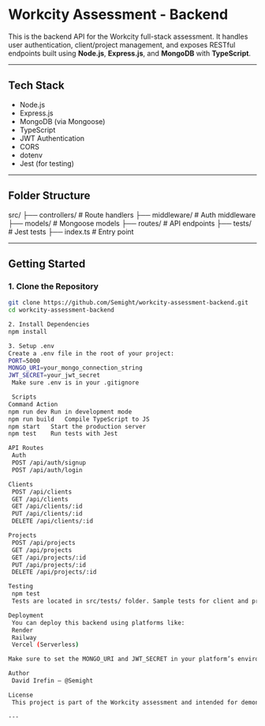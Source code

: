 # Workcity Assessment - Backend

This is the backend API for the Workcity full-stack assessment. It handles user authentication, client/project management, and exposes RESTful endpoints built using **Node.js**, **Express.js**, and **MongoDB** with **TypeScript**.

---

## Tech Stack

- Node.js
- Express.js
- MongoDB (via Mongoose)
- TypeScript
- JWT Authentication
- CORS
- dotenv
- Jest (for testing)

---

## Folder Structure

src/
├── controllers/ # Route handlers
├── middleware/ # Auth middleware
├── models/ # Mongoose models
├── routes/ # API endpoints
├── tests/ # Jest tests
├── index.ts # Entry point

---

## Getting Started

### 1. Clone the Repository

```bash
git clone https://github.com/Semight/workcity-assessment-backend.git
cd workcity-assessment-backend

2. Install Dependencies
npm install

3. Setup .env
Create a .env file in the root of your project:
PORT=5000
MONGO_URI=your_mongo_connection_string
JWT_SECRET=your_jwt_secret
 Make sure .env is in your .gitignore

 Scripts
Command	Action
npm run dev	Run in development mode
npm run build	Compile TypeScript to JS
npm start	Start the production server
npm test	Run tests with Jest

API Routes
 Auth
 POST /api/auth/signup
 POST /api/auth/login

Clients
 POST /api/clients
 GET /api/clients
 GET /api/clients/:id
 PUT /api/clients/:id
 DELETE /api/clients/:id

Projects
 POST /api/projects
 GET /api/projects
 GET /api/projects/:id
 PUT /api/projects/:id
 DELETE /api/projects/:id

Testing
 npm test
 Tests are located in src/tests/ folder. Sample tests for client and project endpoints are provided.

Deployment
 You can deploy this backend using platforms like:
 Render
 Railway
 Vercel (Serverless)

Make sure to set the MONGO_URI and JWT_SECRET in your platform’s environment settings.

Author
 David Irefin – @Semight

License
 This project is part of the Workcity assessment and intended for demonstration purposes only.

---
